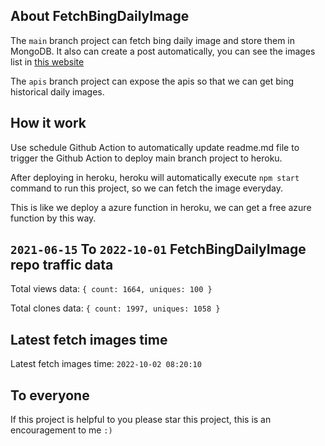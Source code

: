 ## About FetchBingDailyImage

The `main` branch project can fetch bing daily image and store them in MongoDB.
It also can create a post automatically, you can see the images list in [this website](https://oursalbum.netlify.app)

The `apis` branch project can expose the apis so that we can get bing historical daily images.

## How it work

Use schedule Github Action to automatically update readme.md file to trigger the Github Action to deploy main branch project to heroku.

After deploying in heroku, heroku will automatically execute `npm start` command to run this project, so we can fetch the image everyday.

This is like we deploy a azure function in heroku, we can get a free azure function by this way.

## `2021-06-15` To `2022-10-01` FetchBingDailyImage repo traffic data

Total views data: `{ count: 1664, uniques: 100 }`

Total clones data: `{ count: 1997, uniques: 1058 }`

## Latest fetch images time

Latest fetch images time: `2022-10-02 08:20:10`

## To everyone

If this project is helpful to you please star this project, this is an encouragement to me `:)`



